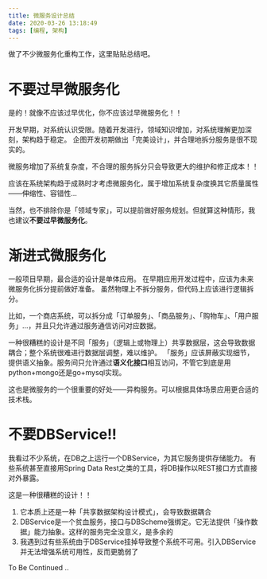 ```yaml
---
title: 微服务设计总结
date: 2020-03-26 13:18:49
tags: [编程, 架构]
---
```


做了不少微服务化重构工作，这里贴贴总结吧。

<!-- more -->

# 不要过早微服务化

是的！就像不应该过早优化，你不应该过早微服务化！！

开发早期，对系统认识受限。随着开发进行，领域知识增加，对系统理解更加深刻，架构趋于稳定。
企图开发初期做出「完美设计」，并合理地拆分服务是很不现实的。

微服务增加了系统复杂度，不合理的服务拆分只会导致更大的维护和修正成本！！

应该在系统架构趋于成熟时才考虑微服务化，属于增加系统复杂度换其它质量属性——伸缩性、容错性...

当然，也不排除你是「领域专家」，可以提前做好服务规划。但就算这种情形，我也建议**不要过早微服务化**。

# 渐进式微服务化

一般项目早期，最合适的设计是单体应用。
在早期应用开发过程中，应该为未来微服务化拆分提前做好准备。
虽然物理上不拆分服务，但代码上应该进行逻辑拆分。

比如，一个商店系统，可以拆分成「订单服务」、「商品服务」、「购物车」、「用户服务」...，并且只允许通过服务通信访问对应数据。

一种很糟糕的设计是不同「服务」（逻辑上或物理上）共享数据层，这会导致数据耦合；整个系统很难进行数据层调整，难以维护。
「服务」应该屏蔽实现细节，提供语义抽象。服务间只允许通过**语义化接口**相互访问，不管它到底是用python+mongo还是go+mysql实现。

这也是微服务的一个很重要的好处——异构服务。可以根据具体场景应用更合适的技术栈。

# 不要DBService!!
我看过不少系统，在DB之上运行一个DBService，为其它服务提供存储能力。
有些系统甚至直接用Spring Data Rest之类的工具，将DB操作以REST接口方式直接对外暴露。

这是一种很糟糕的设计！！
1) 它本质上还是一种「共享数据架构设计模式」，会导致数据耦合
2) DBService是一个贫血服务，接口与DBScheme强绑定。它无法提供「操作数据」能力抽象。这样的服务完全没意义，是多余的
3) 我遇到过有些系统由于DBService挂掉导致整个系统不可用。引入DBService并无法增强系统可用性，反而更脆弱了

To Be Continued ..